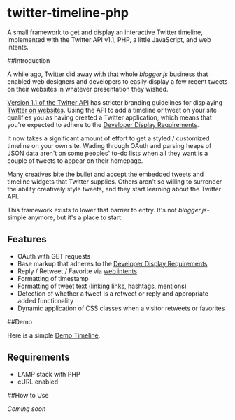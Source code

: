 twitter-timeline-php
====================

A small framework to get and display an interactive Twitter timeline, implemented with the Twitter API v1.1, PHP, a little JavaScript, and web intents.

##Introduction

A while ago, Twitter did away with that whole *blogger.js* business that enabled web designers and developers to easily display a few recent tweets on their websites in whatever presentation they wished.

[Version 1.1 of the Twitter API](https://dev.twitter.com/docs/api/1.1) has stricter branding guidelines for displaying [Twitter on websites](https://dev.twitter.com/docs/twitter-for-websites). Using the API to add a timeline or tweet on your site qualifies you as having created a Twitter application, which means that you're expected to adhere to the [Developer Display Requirements](https://dev.twitter.com/terms/display-requirements). 

It now takes a significant amount of effort to get a styled / customized timeline on your own site. Wading through OAuth and parsing heaps of JSON data aren't on some peoples' to-do lists when all they want is a couple of tweets to appear on their homepage. 

Many creatives bite the bullet and accept the embedded tweets and timeline widgets that Twitter supplies. Others aren't so willing to surrender the ability creatively style tweets, and they start learning about the Twitter API.

This framework exists to lower that barrier to entry. It's not *blogger.js*-simple anymore, but it's a place to start.

## Features

* OAuth with GET requests
* Base markup that adheres to the [Developer Display Requirements](https://dev.twitter.com/terms/display-requirements)
* Reply / Retweet / Favorite via [web intents](https://dev.twitter.com/docs/intents)
* Formatting of timestamp
* Formatting of tweet text (linking links, hashtags, mentions)
* Detection of whether a tweet is a retweet or reply and appropriate added functionality
* Dynamic application of CSS classes when a visitor retweets or favorites

##Demo

Here is a simple [Demo Timeline](http://dev.kim-maida.com/twitter).


## Requirements

* LAMP stack with PHP
* cURL enabled

##How to Use

*Coming soon*
